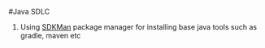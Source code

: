 #Java SDLC

1. Using [SDKMan](http://sdkman.io/) package manager for installing base java tools such as gradle, maven etc
